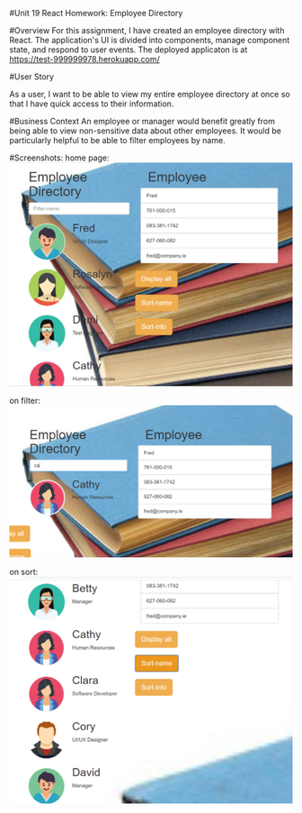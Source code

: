 #Unit 19 React Homework: Employee Directory

#Overview
For this assignment, I have created an employee directory with React. The application's UI is divided into components, manage component state, and respond to user events. The deployed applicaton is at https://test-999999978.herokuapp.com/

#User Story

As a user, I want to be able to view my entire employee directory at once so that I have quick access to their information.


#Business Context
An employee or manager would benefit greatly from being able to view non-sensitive data about other employees. It would be particularly helpful to be able to filter employees by name.

#Screenshots:
home page:
![employee](./public/snap1.PNG)

on filter:
![employee](./public/snap2.PNG)

on sort:
![employee](./public/snap3.PNG)
